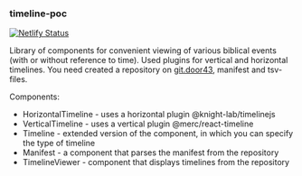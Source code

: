 ### timeline-poc

[![Netlify Status](https://api.netlify.com/api/v1/badges/45973e13-7f28-4458-ba44-9fe6cce84a15/deploy-status)](https://app.netlify.com/sites/tt-timeline-poc/deploys)

Library of components for convenient viewing of various biblical events (with or without reference to time).
Used plugins for vertical and horizontal timelines.
You need created a repository on [git.door43](https://git.door43.org/BSA/ru_timeline), manifest and tsv-files.

Components:

- HorizontalTimeline - uses a horizontal plugin @knight-lab/timelinejs
- VerticalTimeline - uses a vertical plugin @merc/react-timeline
- Timeline - extended version of the component, in which you can specify the type of timeline
- Manifest - a component that parses the manifest from the repository
- TimelineViewer - component that displays timelines from the repository

